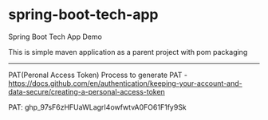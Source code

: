 # spring-boot-tech-app
Spring Boot Tech App Demo

This is simple maven application as a parent project with pom packaging

-----------------------------------------------------------------------

PAT(Peronal Access Token)
Process to generate PAT - https://docs.github.com/en/authentication/keeping-your-account-and-data-secure/creating-a-personal-access-token

PAT: 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
